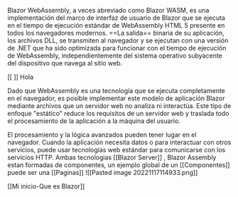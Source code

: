Blazor WebAssembly, a veces abreviado como Blazor WASM, es una implementación del marco de interfaz de usuario de Blazor que se ejecuta en el tiempo de ejecución estándar de WebAssembly HTML 5 presente en todos los navegadores modernos. ==La salida== binaria de su aplicación, los archivos DLL, se transmiten al navegador y se ejecutan con una versión de .NET que ha sido optimizada para funcionar con el tiempo de ejecución de WebAssembly, independientemente del sistema operativo subyacente del dispositivo que navega al sitio web.

[[ ]] Hola

Dado que WebAssembly es una tecnología que se ejecuta completamente en el navegador, es posible implementar este modelo de aplicación Blazor mediante archivos que un servidor web no analiza ni interactúa. Este tipo de enfoque "estático" reduce los requisitos de un servidor web y traslada todo el procesamiento de la aplicación a la máquina del usuario.

El procesamiento y la lógica avanzados pueden tener lugar en el navegador. Cuando la aplicación necesita datos o para interactuar con otros servicios, puede usar tecnologías web estándar para comunicarse con los servicios HTTP.
Ambas tecnologias [[Blazor Server]] , Blazor Assembly estan formadas de componentes, un ejemplo global de un [[Componentes]] puede ser una [[Paginas]]
![[Pasted image 20221117114933.png]]



[[Mi inicio-Que es Blazor]]